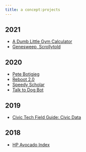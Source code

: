 ```yaml
---
title: a concept:projects
---
```


## 2021 
- <a href = "https://deblnia.github.io/gym-calculator/" target="_blank"> A Dumb Little Gym Calculator </a> 
- <a href = "https://genesweep.netlify.app/" target="_blank"> Genesweep, Scrollytold </a> 

## 2020 
- <a href = "https://twitter.com/petebutbot" target="_blank"> Pete Botigieg </a> 
- <a href="https://reboothq.substack.com/" target="_blank">Reboot 2.0</a>
- <a href="https://deblnia.github.io/speedyscholar/" target="_blank">Speedy Scholar</a>
- <a href="https://twitter.com/talktodogbot" target="_blank">Talk to Dog Bot</a>


## 2019 
- <a href="https://civictech.guide/civic-data/" target="_blank">Civic Tech Field Guide: Civic Data</a>

## 2018 
- <a href="https://twitter.com/hpavocadoprice?lang=en" target="_blank">HP Avocado Index</a>
